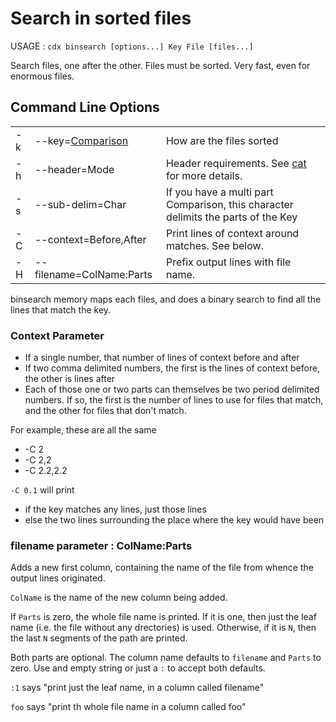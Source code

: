 # Search in sorted files
USAGE : `cdx binsearch [options...] Key File [files...]`

Search files, one after the other. Files must be sorted. Very fast, even for enormous files.

## Command Line Options

||||
|---|---|---|
|-k|--key=[Comparison](Comparisons.md)|How are the files sorted|
|-h|--header=Mode|Header requirements. See [cat](cat.md) for more details.|
|-s|--sub-delim=Char|If you have a multi part Comparison, this character delimits the parts of the Key|
|-C|--context=Before,After|Print lines of context around matches. See below.|
|-H|--filename=ColName:Parts|Prefix output lines with file name.|

binsearch memory maps each files, and does a binary search to find all the lines that match the key.

### Context Parameter

 * If a single number, that number of lines of context before and after
 * If two comma delimited numbers, the first is the lines of context before, the other is lines after
 * Each of those one or two parts can themselves be two period delimited numbers. If so, the first is the number of lines
 to use for files that match, and the other for files that don't match.
 
 For example, these are all the same
  * -C 2
  * -C 2,2
  * -C 2.2,2.2

`-C 0.1` will print
 * if the key matches any lines, just those lines
 * else the two lines surrounding the place where the key would have been

### filename parameter : ColName:Parts

Adds a new first column, containing the name of the file from whence the output lines originated.

`ColName` is the name of the new column being added.

If `Parts` is zero, the whole file name is printed.
If it is one, then just the leaf name (i.e. the file without any drectories) is used.
Otherwise, if it is `N`, then the last `N` segments of the path are printed.

Both parts are optional. The column name defaults to `filename` and `Parts` to zero. Use and empty string or just a `:` to accept both defaults.

`:1` says "print just the leaf name, in a column called filename"

`foo` says "print th whole file name in a column called foo"


